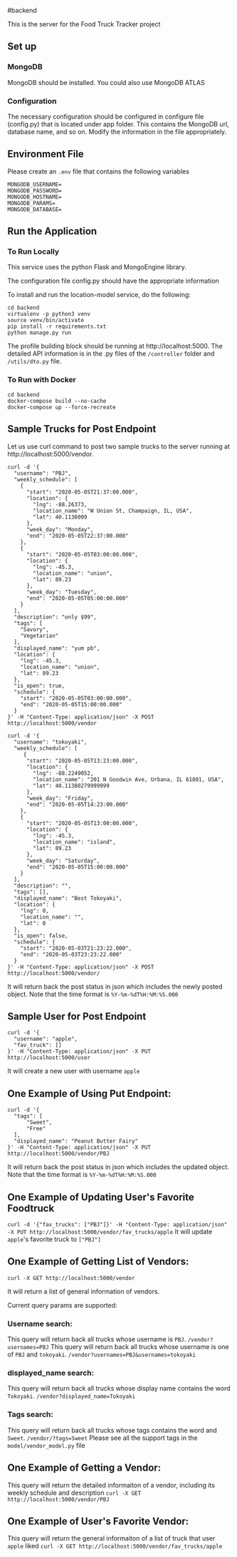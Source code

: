 #backend

This is the server for the Food Truck Tracker project 

## Set up
### MongoDB

MongoDB should be installed. You could also use MongoDB ATLAS 

### Configuration

The necessary configuration should be configured in configure file (config.py) that is located under app folder. This contains the MongoDB url, database name, and so on. Modify the information in the file appropriately.

## Environment File 
Please create an `.env` file that contains the following variables 
```
MONGODB_USERNAME=
MONGODB_PASSWORD=
MONGODB_HOSTNAME=
MONGODB_PARAMS=
MONGODB_DATABASE=
```

## Run the Application 
### To Run Locally 
This service uses the python Flask and MongoEngine library.

The configuration file config.py should have the appropriate information

To install and run the location-model service, do the following:

```
cd backend
virtualenv -p python3 venv
source venv/bin/activate
pip install -r requirements.txt
python manage.py run
```

The profile building block should be running at http://localhost:5000. The detailed API information is in the .py files of the `/controller` folder and `/utils/dto.py` file.

### To Run with Docker 

```
cd backend
docker-compose build --no-cache
docker-compose up --force-recreate
```

## Sample Trucks for Post Endpoint

Let us use curl command to post two sample trucks to the server running at http://localhost:5000/vendor.

```
curl -d '{
  "username": "PBJ",
  "weekly_schedule": [
    {
      "start": "2020-05-05T21:37:00.000",
      "location": {
        "lng": -88.26373,
        "location_name": "W Union St, Champaign, IL, USA",
        "lat": 40.1136009
      },
      "week_day": "Monday",
      "end": "2020-05-05T22:37:00.000"
    },
    {
      "start": "2020-05-05T03:00:00.000",
      "location": {
        "lng": -45.3,
        "location_name": "union",
        "lat": 89.23
      },
      "week_day": "Tuesday",
      "end": "2020-05-05T05:00:00.000"
    }
  ],
  "description": "only $99",
  "tags": [
    "Savory",
    "Vegetarian"
  ],
  "displayed_name": "yum pb",
  "location": {
    "lng": -45.3,
    "location_name": "union",
    "lat": 89.23
  },
  "is_open": true,
  "schedule": {
    "start": "2020-05-05T03:00:00.000",
    "end": "2020-05-05T15:00:00.000"
  }
}' -H "Content-Type: application/json" -X POST http://localhost:5000/vendor
```

```
curl -d '{
  "username": "tokoyaki",
  "weekly_schedule": [
     {
      "start": "2020-05-05T13:23:00.000",
      "location": {
        "lng": -88.2249052,
        "location_name": "201 N Goodwin Ave, Urbana, IL 61801, USA",
        "lat": 40.11380279999999
      },
      "week_day": "Friday",
      "end": "2020-05-05T14:23:00.000"
    },
    {
      "start": "2020-05-05T13:00:00.000",
      "location": {
        "lng": -45.3,
        "location_name": "island",
        "lat": 89.23
      },
      "week_day": "Saturday",
      "end": "2020-05-05T15:00:00.000"
    }
  ],
  "description": "",
  "tags": [],
  "displayed_name": "Best Tokoyaki",
  "location": {
    "lng": 0,
    "location_name": "",
    "lat": 0
  },
  "is_open": false,
  "schedule": {
    "start": "2020-05-03T21:23:22.000",
    "end": "2020-05-03T23:23:22.000"
  }
}' -H "Content-Type: application/json" -X POST http://localhost:5000/vendor/
```
It will return back the post status in json which includes the newly posted object. 
Note that the time format is `%Y-%m-%dT%H:%M:%S.000`

## Sample User for Post Endpoint
```
curl -d '{
  "username": "apple",
  "fav_truck": []
}' -H "Content-Type: application/json" -X PUT http://localhost:5000/user
```
It will create a new user with username `apple`
## One Example of Using Put Endpoint:
```
curl -d '{
  "tags": [
      "Sweet",
      "Free"
  ],
  "displayed_name": "Peanut Butter Fairy"
}' -H "Content-Type: application/json" -X PUT http://localhost:5000/vendor/PBJ
```
It will return back the post status in json which includes the updated object. 
Note that the time format is `%Y-%m-%dT%H:%M:%S.000`

## One Example of Updating User's Favorite Foodtruck
`curl -d '{"fav_trucks": ["PBJ"]}' -H "Content-Type: application/json" -X PUT http://localhost:5000/vendor/fav_trucks/apple`
It will update `apple`'s favorite truck to `["PBJ"]`

## One Example of Getting List of Vendors:
`curl -X GET http://localhost:5000/vendor`

It will return a list of general information of vendors. 

Current query params are supported:  
### Username search: 
This query will return back all trucks whose username is `PBJ`.
`/vendor?usernames=PBJ`
This query will return back all trucks whose username is one of `PBJ` and `tokoyaki`.
`/vendor?usernames=PBJ&usernames=tokoyaki`

### displayed_name search: 
This query will return back all trucks whose display name contains the word `Tokoyaki`.
`/vendor?displayed_name=Tokoyaki`

### Tags search: 
This query will return back all trucks whose tags contains the word and `Sweet`.
`/vendor/?tags=Sweet`
Please see all the support tags in the `model/vendor_model.py` file 

## One Example of Getting a Vendor:
This query will return the detailed informaiton of a vendor, including its weekly schedule and description 
`curl -X GET http://localhost:5000/vendor/PBJ`

## One Example of User's Favorite Vendor:
This query will return the general informaiton of a list of truck that user `apple` liked
`curl -X GET http://localhost:5000/vendor/fav_trucks/apple`




